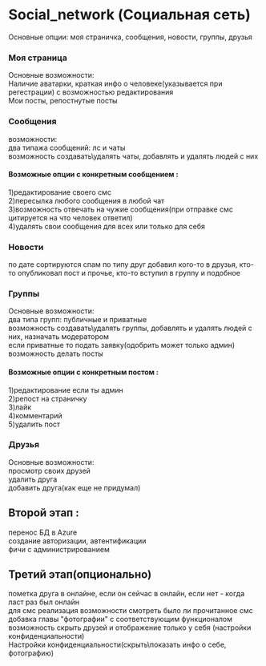 # Social_network (Социальная сеть)
Основные опции: моя страничка, сообщения, новости, группы, друзья

### Моя страница
Основные возможности:  
Наличие аватарки, краткая инфо о человеке(указывается при регестрации) с возможностью редактирования  
Мои посты, репостнутые посты   


### Сообщения
возможности:  
два типажа сообщений: лс и чаты   
возможность создавать\удалять чаты, добавлять и удалять людей с них   

#### Возможные опции с конкретным сообщением :  

1)редактирование своего смс  
2)пересылка любого сообщения в любой чат  
3)возможность отвечать на чужие сообщения(при отправке смс цитируется на что человек ответил)  
4)удалять свои сообщения для всех или только для себя  

### Новости  
по дате сортируются спам по типу друг добавил кого-то в друзья, кто-то опубликовал пост и прочье, кто-то вступил в группу и подобное  

### Группы
Основные возможности:  
два типа групп: публичные и приватные  
возможность создавать\удалять группы, добавлять и удалять людей с них, назначать модератором  
если приватные то подать заявку(одобрить может только админ)  
возможность делать посты  
#### Возможные опции с конкретным постом :
1)редактирование если ты админ  
2)репост на страничку  
3)лайк  
4)комментарий  
5)удалить пост  

### Друзья
Основные возможности:  
просмотр своих друзей  
удалить друга  
добавить друга(как еще не придумал)  

## Второй этап :  
перенос БД в Azure  
создание авторизации, автентификации  
фичи с администрированием

## Третий этап(опционально)
пометка друга в онлайне, если он сейчас в онлайн, если нет - когда ласт раз был онлайн  
для смс реализация возможности смотреть было ли прочитанное смс  
добавка главы "фотографии" с соответствующим функционалом  
возможность скрыть друзей и отображение только у себя (настройки конфиденциальности)  
Настройки конфиденциальности(скрыть\показать инфо о себе, фотографию)
